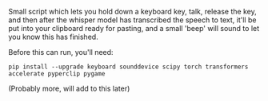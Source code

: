 Small script which lets you hold down a keyboard key, talk, release the key, and then after the whisper model has transcribed the speech to text, it'll be put into your clipboard ready for pasting, and a small 'beep' will sound to let you know this has finished.

Before this can run, you'll need:
```
pip install --upgrade keyboard sounddevice scipy torch transformers accelerate pyperclip pygame
```

(Probably more, will add to this later)
